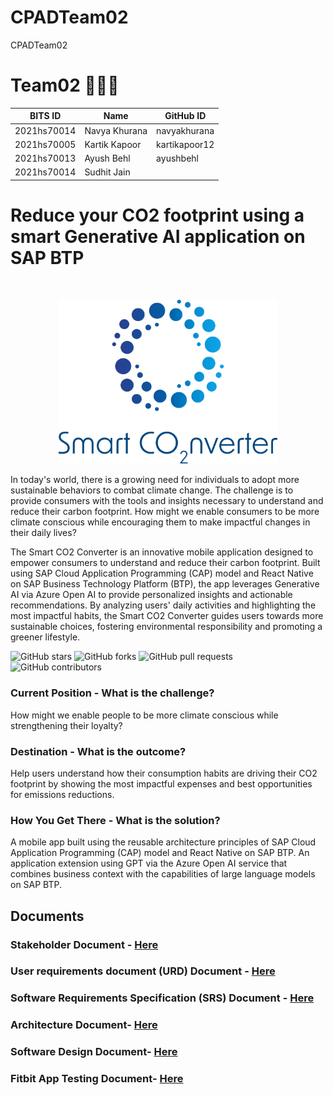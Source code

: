 # CPADTeam02
CPADTeam02

# Team02 🏃🧘‍♂️
BITS ID     | Name          | GitHub ID
----------  | -----         | --------
2021hs70014 | Navya Khurana | navyakhurana
2021hs70005 | Kartik Kapoor | kartikapoor12
2021hs70013 | Ayush Behl    | ayushbehl
2021hs70014 | Sudhit Jain   | 

# Reduce your CO2 footprint using a smart Generative AI application on SAP BTP

<br/>
<p align="center">
  <img src="documentation/assets/smart_co2nverter_logo.png" alt="logo" width="350" />
</p>

In today's world, there is a growing need for individuals to adopt more sustainable behaviors to combat climate change. The challenge is to provide consumers with the tools and insights necessary to understand and reduce their carbon footprint. How might we enable consumers to be more climate conscious while encouraging them to make impactful changes in their daily lives?

The Smart CO2 Converter is an innovative mobile application designed to empower consumers to understand and reduce their carbon footprint. Built using SAP Cloud Application Programming (CAP) model and React Native on SAP Business Technology Platform (BTP), the app leverages Generative AI via Azure Open AI to provide personalized insights and actionable recommendations. By analyzing users' daily activities and highlighting the most impactful habits, the Smart CO2 Converter guides users towards more sustainable choices, fostering environmental responsibility and promoting a greener lifestyle.

![GitHub stars](https://img.shields.io/github/stars/SWENGG4Y2023/CPADTEAM02)  ![GitHub forks](https://img.shields.io/github/forks/SWENGG4Y2023/CPADTEAM02)  ![GitHub pull requests](https://img.shields.io/github/issues-pr/SWENGG4Y2023/CPADTEAM02) ![GitHub contributors](https://img.shields.io/github/contributors/SWENGG4Y2023/CPADTEAM02)

### Current Position - What is the challenge?
How might we enable people to be more climate conscious while strengthening their loyalty?

### Destination - What is the outcome?
Help users understand how their consumption habits are driving their CO2 footprint by showing the most impactful expenses and best opportunities for emissions reductions.

### How You Get There - What is the solution?
A mobile app built using the reusable architecture principles of SAP Cloud Application Programming (CAP) model and React Native on SAP BTP. An application extension using GPT via the Azure Open AI service that combines business context with the capabilities of large language models on SAP BTP.

## Documents
### Stakeholder Document - [Here](https://github.com/SWENGG4Y2023/CPADTEAM02/blob/main/Assignment01/Stakeholder.md)
### User requirements document (URD) Document - [Here](https://github.com/SWENGG4Y2023/CPADTEAM02/blob/main/Assignment01/URD.md)
### Software Requirements Specification (SRS) Document  - [Here](https://github.com/SWENGG4Y2023/CPADTEAM02/blob/main/Assignment01/SRS.md)
### Architecture Document- [Here](https://github.com/SWENGG4Y2023/CPADTEAM02/blob/main/Assignment02/Architecture.md)
### Software Design Document- [Here](https://github.com/SWENGG4Y2023/CPADTEAM02/blob/main/Assignment02/Design.md)
### Fitbit App Testing Document- [Here](https://github.com/SWENGG4Y2023/CPADTEAM02/blob/main/Assignment02/test.md)